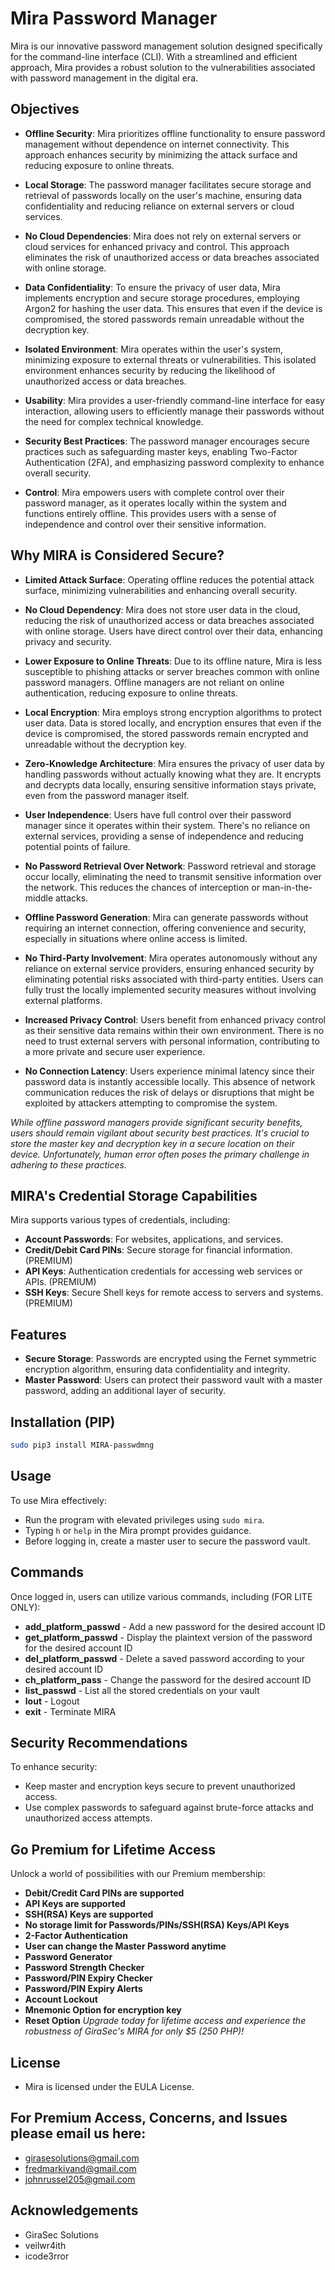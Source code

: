 # Mira Password Manager

Mira is our innovative password management solution designed specifically for the command-line interface (CLI). With a streamlined and efficient approach, Mira provides a robust solution to the vulnerabilities associated with password management in the digital era.

## Objectives

- **Offline Security**: Mira prioritizes offline functionality to ensure password management without dependence on internet connectivity. This approach enhances security by minimizing the attack surface and reducing exposure to online threats.

- **Local Storage**: The password manager facilitates secure storage and retrieval of passwords locally on the user's machine, ensuring data confidentiality and reducing reliance on external servers or cloud services.

- **No Cloud Dependencies**: Mira does not rely on external servers or cloud services for enhanced privacy and control. This approach eliminates the risk of unauthorized access or data breaches associated with online storage.

- **Data Confidentiality**: To ensure the privacy of user data, Mira implements encryption and secure storage procedures, employing Argon2 for hashing the user data. This ensures that even if the device is compromised, the stored passwords remain unreadable without the decryption key.

- **Isolated Environment**: Mira operates within the user's system, minimizing exposure to external threats or vulnerabilities. This isolated environment enhances security by reducing the likelihood of unauthorized access or data breaches.

- **Usability**: Mira provides a user-friendly command-line interface for easy interaction, allowing users to efficiently manage their passwords without the need for complex technical knowledge.

- **Security Best Practices**: The password manager encourages secure practices such as safeguarding master keys, enabling Two-Factor Authentication (2FA), and emphasizing password complexity to enhance overall security.

- **Control**: Mira empowers users with complete control over their password manager, as it operates locally within the system and functions entirely offline. This provides users with a sense of independence and control over their sensitive information.

## Why MIRA is Considered Secure?

- **Limited Attack Surface**: Operating offline reduces the potential attack surface, minimizing vulnerabilities and enhancing overall security.

- **No Cloud Dependency**: Mira does not store user data in the cloud, reducing the risk of unauthorized access or data breaches associated with online storage. Users have direct control over their data, enhancing privacy and security.

- **Lower Exposure to Online Threats**: Due to its offline nature, Mira is less susceptible to phishing attacks or server breaches common with online password managers. Offline managers are not reliant on online authentication, reducing exposure to online threats.

- **Local Encryption**: Mira employs strong encryption algorithms to protect user data. Data is stored locally, and encryption ensures that even if the device is compromised, the stored passwords remain encrypted and unreadable without the decryption key.

- **Zero-Knowledge Architecture**: Mira ensures the privacy of user data by handling passwords without actually knowing what they are. It encrypts and decrypts data locally, ensuring sensitive information stays private, even from the password manager itself.

- **User Independence**: Users have full control over their password manager since it operates within their system. There's no reliance on external services, providing a sense of independence and reducing potential points of failure.

- **No Password Retrieval Over Network**: Password retrieval and storage occur locally, eliminating the need to transmit sensitive information over the network. This reduces the chances of interception or man-in-the-middle attacks.

- **Offline Password Generation**: Mira can generate passwords without requiring an internet connection, offering convenience and security, especially in situations where online access is limited.

- **No Third-Party Involvement**: Mira operates autonomously without any reliance on external service providers, ensuring enhanced security by eliminating potential risks associated with third-party entities. Users can fully trust the locally implemented security measures without involving external platforms.

- **Increased Privacy Control**: Users benefit from enhanced privacy control as their sensitive data remains within their own environment. There is no need to trust external servers with personal information, contributing to a more private and secure user experience.

- **No Connection Latency**: Users experience minimal latency since their password data is instantly accessible locally. This absence of network communication reduces the risk of delays or disruptions that might be exploited by attackers attempting to compromise the system.

*While offline password managers provide significant security benefits, users should remain vigilant about security best practices. It's crucial to store the master key and decryption key in a secure location on their device. Unfortunately, human error often poses the primary challenge in adhering to these practices.*

## MIRA's Credential Storage Capabilities

Mira supports various types of credentials, including:

- **Account Passwords**: For websites, applications, and services.
- **Credit/Debit Card PINs**: Secure storage for financial information. (PREMIUM)
- **API Keys**: Authentication credentials for accessing web services or APIs. (PREMIUM)
- **SSH Keys**: Secure Shell keys for remote access to servers and systems. (PREMIUM)

## Features

- **Secure Storage**: Passwords are encrypted using the Fernet symmetric encryption algorithm, ensuring data confidentiality and integrity.
- **Master Password**: Users can protect their password vault with a master password, adding an additional layer of security.

## Installation (PIP)
```bash
sudo pip3 install MIRA-passwdmng
```

## Usage

To use Mira effectively:

- Run the program with elevated privileges using `sudo mira`.
- Typing `h` or `help` in the Mira prompt provides guidance.
- Before logging in, create a master user to secure the password vault.

## Commands

Once logged in, users can utilize various commands, including (FOR LITE ONLY):

- **add_platform_passwd** - Add a new password for the desired account ID
- **get_platform_passwd** - Display the plaintext version of the password for the desired account ID
- **del_platform_passwd** - Delete a saved password according to your desired account ID
- **ch_platform_pass** - Change the password for the desired account ID
- **list_passwd** - List all the stored credentials on your vault
- **lout** - Logout
- **exit** - Terminate MIRA
## Security Recommendations

To enhance security:

- Keep master and encryption keys secure to prevent unauthorized access.
- Use complex passwords to safeguard against brute-force attacks and unauthorized access attempts.

## Go Premium for Lifetime Access
Unlock a world of possibilities with our Premium membership:
- **Debit/Credit Card PINs are supported**
- **API Keys are supported**
- **SSH(RSA) Keys are supported**
- **No storage limit for Passwords/PINs/SSH(RSA) Keys/API Keys**
- **2-Factor Authentication**
- **User can change the Master Password anytime**
- **Password Generator**
- **Password Strength Checker**
- **Password/PIN Expiry Checker**
- **Password/PIN Expiry Alerts**
- **Account Lockout**
- **Mnemonic Option for encryption key**
- **Reset Option**
*Upgrade today for lifetime access and experience the robustness of GiraSec's MIRA for only $5 (250 PHP)!*

## License

- Mira is licensed under the EULA License.

## For Premium Access, Concerns, and Issues please email us here:
- girasesolutions@gmail.com
- fredmarkivand@gmail.com
- johnrussel205@gmail.com

## Acknowledgements

- GiraSec Solutions
- veilwr4ith
- icode3rror

